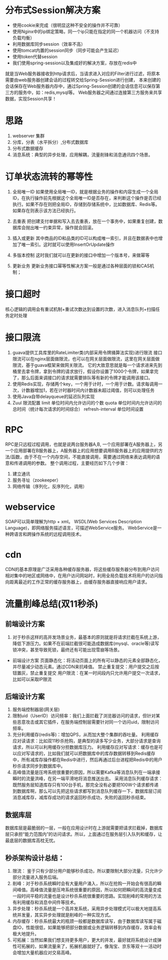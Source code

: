 # 分布式Session解决方案
* 使用cookie来完成（很明显这种不安全的操作并不可靠）
* 使用Nginx中的ip绑定策略，同一个ip只能在指定的同一个机器访问（不支持负载均衡）
* 利用数据库同步session（效率不高）
* 使用tomcat内置的session同步（同步可能会产生延迟）
* 使用token代替session
* 我们使用spring-session以及集成好的解决方案，存放在redis中

就是当Web服务器接收到http请求后，当请求进入对应的Filter进行过滤，将原本需要由web服务器创建会话的过程转交给Spring-Session进行创建，
本来创建的会话保存在Web服务器内存中，通过Spring-Session创建的会话信息可以保存第三方的服务中，如：redis,mysql等。
Web服务器之间通过连接第三方服务来共享数据，实现Session共享！

# 思路
1. webserver 集群
2. 分库，分表（水平拆分）,分布式数据库
3. 分布式数据缓存
4. 消息系统：典型的异步处理，应用解耦，流量削锋和消息通讯四个场景。

# 订单状态流转的幂等性
1. 全局唯一ID
如果使用全局唯一ID，就是根据业务的操作和内容生成一个全局ID，在执行操作前先根据这个全局唯一ID是否存在，来判断这个操作是否已经执行。如果不存在则把全局ID，存储到存储系统中，比如数据库、Redis等。如果存在则表示该方法已经执行。

2. 去重表
把创建支付单据和写入去去重表，放在一个事务中，如果重复创建，数据库会抛出唯一约束异常，操作就会回滚。

3. 插入或更新
其中商品的ID和品类的ID可以构成唯一索引，并且在数据表中也增加了唯一索引。这时就可以使用InsertOrUpdate操作

4. 多版本控制 
这时我们就可以在更新的接口中增加一个版本号，来做幂等

5. 更新业务
更新业务接口幂等性解决方案一般是通过各种层面的锁和CAS机制；

# 接口超时
核心逻辑的调用会有重试机制+重试次数达到设置的次数，进入消息队列+扫描任务定时处理

# 接口限流
1. guava提供工具库里的RateLimiter类(内部采用令牌捅算法实现)进行限流
接口限流可以在nginx层面做限流，也可以在网关层面做限流，这里在网关层面做限流，基于guava框架来做网关限流。
它的大致意思就是每一个请求进来先到桶里去拿令牌，拿到令牌的请求放行，假设你设置了1000个令牌，如果拿完了，那么后面来调接口的请求就需要排队等有新的令牌才能调用该接口。
2. 使用Redis实现，存储两个key，一个用于计时，一个用于计数。请求每调用一次，计数器增加1，若在计时器时间内计数器未超过阈值，则可以处理任务
3. 使用Java自带delayqueue的延迟队列实现
4. Zuul
限流配置
limit 单位时间内允许访问的个数
quota 单位时间内允许访问的总时间（统计每次请求的时间综合）
refresh-interval 单位时间设置

# RPC
RPC是只远程过程调用，也就是说两台服务器A,B, 一个应用部署在A服务器上，另一个应用部署在B服务器上，A服务器上的应用想要调用B服务器上的应用提供的方法/函数，由于不在一个内存空间，不能直接调用，需要通过网络来表达调用的语意和传递调用的参数。
整个调用过程，主要经历如下几个步骤：
1. 建立通讯
2. 服务寻址（zookeeper）
3. 网络传输（序列化，反序列化，调用）
# webservice
SOAP可以简单理解为http + xml。
WSDL(Web Services Description Language)，即网络服务描述语言，可描述WebService服务。
WebService是一种跨语言和跨操作系统的远程调用技术。

# cdn
CDN的基本原理是广泛采用各种缓存服务器，将这些缓存服务器分布到用户访问相对集中的地区或网络中，在用户访问网站时，利用全局负载技术将用户的访问指向距离最近的工作正常的缓存服务器上，由缓存服务器直接响应用户请求。

# 流量削峰总结(双11秒杀)
## 前端设计方案
1. 对于秒杀这样的高并发场景业务，最基本的原则就是将请求拦截在系统上游，降低下游压力。如果不在前端拦截很可能造成数据库(mysql、oracle等)读写锁冲突，甚至导致死锁，最终还有可能出现雪崩等场景。
- 前端设计方案
 页面静态化：将活动页面上的所有可以静态的元素全部静态化，并尽量减少动态元素。通过CDN来抗峰值。
 禁止重复提交：用户提交之后按钮置灰，禁止重复提交
 用户限流：在某一时间段内只允许用户提交一次请求，比如可以采取IP限流
## 后端设计方案
1. 服务端控制器层(网关层)
2. 限制uid（UserID）访问频率：我们上面拦截了浏览器访问的请求，但针对某些恶意攻击或其它插件，在服务端控制层需要针对同一个访问uid，限制访问频率。
3. 充分利用缓存(redis等)：增加QPS，从而加大整个集群的吞吐量。
 利用缓存应对读请求：比如双11秒杀抢购，是典型的读多写少业务，大部分请求是查询请求，所以可以利用缓存分担数据库压力。
 利用缓存应对写请求：缓存也是可以应对写请求的，比如我们就可以把数据库中的库存数据转移到Redis缓存中，所有减库存操作都在Redis中进行，然后再通过后台进程把Redis中的用户秒杀请求同步到数据库中。
4. 高峰值流量是压垮系统很重要的原因，所以需要Kafka等消息队列在一端承接瞬时的流量洪峰，在另一端平滑地将消息推送出去。
 采用消息队列缓存请求：既然服务层知道库存只有100台手机，那完全没有必要把100W个请求都传递到数据库啊，那么可以先把这些请求都写到消息队列缓存一下，数据库层订阅消息减库存，减库存成功的请求返回秒杀成功，失败的返回秒杀结束。
## 数据库层
数据库层是最脆弱的一层，一般在应用设计时在上游就需要把请求拦截掉，数据库层只承担“能力范围内”的访问请求。所以，上面通过在服务层引入队列和缓存，让最底层的数据库高枕无忧。
## 秒杀架构设计总结：
1. 限流： 鉴于只有少部分用户能够秒杀成功，所以要限制大部分流量，只允许少部分流量进入服务后端。
2. 削峰：对于秒杀系统瞬时会有大量用户涌入，所以在抢购一开始会有很高的瞬间峰值。高峰值流量是压垮系统很重要的原因，所以如何把瞬间的高流量变成一段时间平稳的流量也是设计秒杀系统很重要的思路。实现削峰的常用的方法有利用缓存和消息中间件等技术。
3. 异步处理：秒杀系统是一个高并发系统，采用异步处理模式可以极大地提高系统并发量，其实异步处理就是削峰的一种实现方式。
4. 内存缓存：秒杀系统最大的瓶颈一般都是数据库读写，由于数据库读写属于磁盘IO，性能很低，如果能够把部分数据或业务逻辑转移到内存缓存，效率会有极大地提升。
5. 可拓展：当然如果我们想支持更多用户，更大的并发，最好就将系统设计成弹性可拓展的，如果流量来了，拓展机器就好了。像淘宝、京东等双十一活动时会增加大量机器应对交易高峰。




